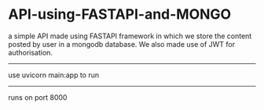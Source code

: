 # API-using-FASTAPI-and-MONGO
a simple API made using FASTAPI framework in which we store the content posted by user in a mongodb database. We also made use of JWT for authorisation.
<br><hr>
use uvicorn main:app to run
<br><hr>
runs on port 8000